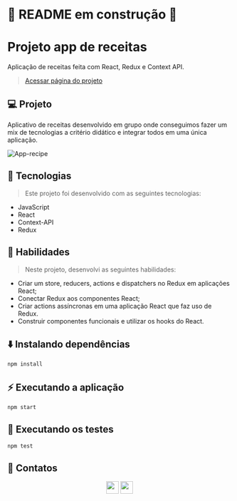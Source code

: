 # 🚧 README em construção 🚧

# Projeto app de receitas


Aplicação de receitas feita com React, Redux e Context API.
> [Acessar página do projeto](https://xxxxxxxxxx.github.io/Projeto-xxxxxxxxxx/)

## 💻 Projeto

Aplicativo de receitas desenvolvido em grupo onde conseguimos fazer um mix de tecnologias a critério didático e integrar todos em uma única aplicação.


![App-recipe](https://user-images.githubusercontent.com/86271591/188612338-fa2a8822-008f-4294-900a-1da21483b71c.png)

## 🚀 Tecnologias
> Este projeto foi desenvolvido com as seguintes tecnologias:

- JavaScript
- React
- Context-API
- Redux

## 📌 Habilidades

> Neste projeto, desenvolvi as seguintes habilidades:

- Criar um store, reducers, actions e dispatchers no Redux em aplicações React;
- Conectar Redux aos componentes React;
- Criar actions assíncronas em uma aplicação React que faz uso de Redux.
- Construir componentes funcionais e utilizar os hooks do React. 

## ⬇️ Instalando dependências

```bash
npm install
``` 

## ⚡ Executando a aplicação

```bash
npm start
``` 

## 🧪 Executando os testes

```bash
npm test
```

## 💬 Contatos

<div align="center" style="display: inline_block">
  <a href="https://github.com/ranierirfm/" target="_blank"><img height="28rem" src="https://img.shields.io/badge/LinkedIn-0077B5?style=for-the-badge&logo=linkedin&logoColor=white"></a> 
  <a href = "mailto:ranierirfm@hotmail.com"><img height="28rem" src="https://img.shields.io/badge/Gmail-D14836?style=for-the-badge&logo=gmail&logoColor=white" target="_blank"></a>
</div>

<!-- ## 👨‍💻👩‍💻 Contribuintes
<div>
    <table>
        <tr>
            <td align="center"><a href="https://github.com/ranierirfm"><img src="https://avatars.githubusercontent.com/u/86271591?v=4" width="135px;" height="135px;" alt=""/><br /><b>Ranieri Fernandes Miguel</b></a></td>
        </tr>
    </table>
</div> -->

<!-- ## 📄 Licença

Esse projeto está sob licença. Veja o arquivo [LICENÇA](LICENSE.md) para mais detalhes.


[⬆ Voltar ao topo](#nome-do-projeto)<br> -->
